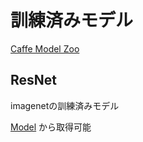 # 訓練済みモデル

[Caffe Model Zoo](https://github.com/BVLC/caffe/wiki/Model-Zoo#resnets-deep-residual-networks-from-msra-at-imagenet-and-coco-2015)

## ResNet

imagenetの訓練済みモデル

[Model](https://github.com/KaimingHe/deep-residual-networks) から取得可能
